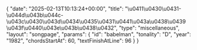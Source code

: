 {
    "date": "2025-02-13T10:13:24+00:00",
    "title": "\u0411\u0430\u0431-\u044d\u043b\u044c-\u043c\u0430\u043d\u0434\u0435\u0431\u0441\u043a\u0438\u0439 \u043f\u0440\u043e\u043b\u0438\u0432",
    "type": "miscellaneous",
    "layout": "songpage",
    "params": {
        "id": "babelman",
        "tonality": "D",
        "year": "1982",
        "chordsStartAt": 60,
        "textFinishAtLine": 96
    }
}